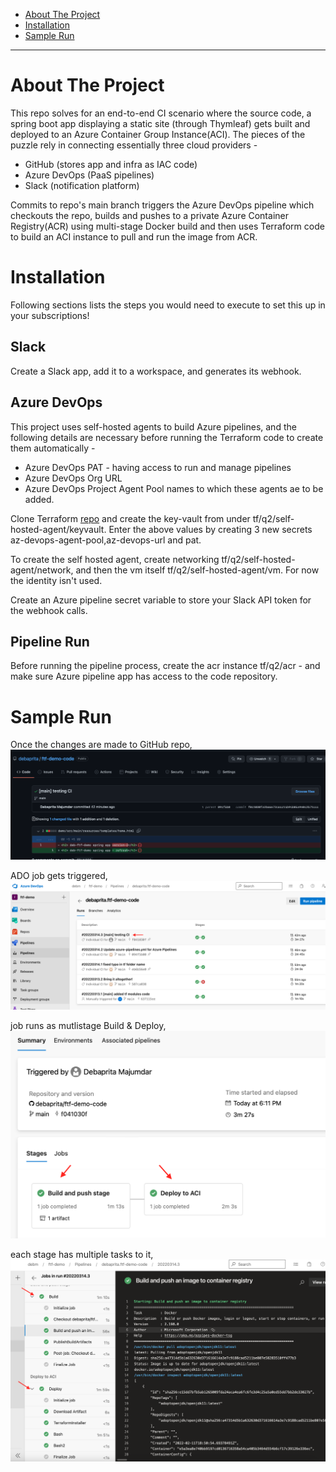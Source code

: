 
<!-- MarkdownTOC autolink="true" -->

- [About The Project](#about)
- [Installation](#install)
- [Sample Run](#run)

<!-- /MarkdownTOC -->

---
<a name="about"></a>

# About The Project

This repo solves for an end-to-end CI scenario where the source code, a spring boot app displaying a static site (through Thymleaf) gets built and deployed to an Azure Container Group Instance(ACI). The pieces of the puzzle rely in connecting essentially three cloud providers -

* GitHub (stores app and infra as IAC code)
* Azure DevOps (PaaS pipelines)
* Slack (notification platform)

Commits to repo's main branch triggers the Azure DevOps pipeline which checkouts the repo, builds and pushes to a private Azure Container Registry(ACR) using multi-stage Docker build and then uses Terraform code to build an ACI instance to pull and run the image from ACR.

<a name="install"></a>

# Installation

Following sections lists the steps you would need to execute to set this up in your subscriptions!

## Slack 

Create a Slack app, add it to a workspace, and generates its webhook.

## Azure DevOps

This project uses self-hosted agents to build Azure pipelines, and the following details are necessary before running the Terraform code to create them automatically -

* Azure DevOps PAT - having access to run and manage pipelines
* Azure DevOps Org URL
* Azure DevOps Project Agent Pool names to which these agents ae to be added.

Clone Terraform [repo](git@github.com:debaprita/ftf-demo-infra.git) and create the key-vault from under tf/q2/self-hosted-agent/keyvault. Enter the above values by creating 3 new secrets az-devops-agent-pool,az-devops-url and pat.

To create the self hosted agent, create networking tf/q2/self-hosted-agent/network, and then the vm itself tf/q2/self-hosted-agent/vm. For now the identity isn't used.

Create an Azure pipeline secret variable to store your Slack API token for the webhook calls.

## Pipeline Run

Before running the pipeline process, create the acr instance tf/q2/acr - and make sure Azure pipeline app has access to the code repository.

<a name="run"></a>

# Sample Run

Once the changes are made to GitHub repo, 
![GitHub Commit](img/github-commit.png)

ADO job gets triggered,
![ADO Job Trigger](img/ado-job-triggered.png)

job runs as mutlistage Build & Deploy, 
![ADO Job Stages](img/ado-job-stages.png)

each stage has multiple tasks to it,
![ADO Job Stages](img/ado-job-details.png)